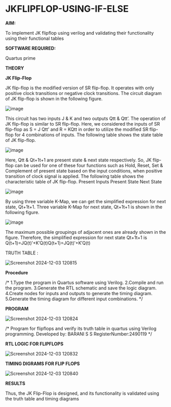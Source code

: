 # JKFLIPFLOP-USING-IF-ELSE

**AIM:** 

To implement  JK flipflop using verilog and validating their functionality using their functional tables

**SOFTWARE REQUIRED:**

Quartus prime

**THEORY**

**JK Flip-Flop**

JK flip-flop is the modified version of SR flip-flop. It operates with only positive clock transitions or negative clock transitions. The circuit diagram of JK flip-flop is shown in the following figure.

![image](https://github.com/naavaneetha/JKFLIPFLOP-USING-IF-ELSE/assets/154305477/a649c30b-232b-4558-b188-fd6c09845180)


This circuit has two inputs J & K and two outputs Qtt & Qtt’. The operation of JK flip-flop is similar to SR flip-flop. Here, we considered the inputs of SR flip-flop as S = J Qtt’ and R = KQtt in order to utilize the modified SR flip-flop for 4 combinations of inputs. The following table shows the state table of JK flip-flop.

![image](https://github.com/naavaneetha/JKFLIPFLOP-USING-IF-ELSE/assets/154305477/c4360742-e8a8-4937-b089-c46c0433f9a3)

 
Here, Qtt & Qt+1t+1 are present state & next state respectively. So, JK flip-flop can be used for one of these four functions such as Hold, Reset, Set & Complement of present state based on the input conditions, when positive transition of clock signal is applied. The following table shows the characteristic table of JK flip-flop. Present Inputs Present State Next State
 
![image](https://github.com/naavaneetha/JKFLIPFLOP-USING-IF-ELSE/assets/154305477/6c275261-a6d5-4c37-a3a7-1e88ca11c4cd)

By using three variable K-Map, we can get the simplified expression for next state, Qt+1t+1. Three variable K-Map for next state, Qt+1t+1 is shown in the following figure.
 
![image](https://github.com/naavaneetha/JKFLIPFLOP-USING-IF-ELSE/assets/154305477/5174f41b-0ce0-4329-a372-6d1943ea6673)

The maximum possible groupings of adjacent ones are already shown in the figure. Therefore, the simplified expression for next state Qt+1t+1 is Q(t+1)=JQ(t)′+K′Q(t)Q(t+1)=JQ(t)′+K′Q(t)

TRUTH TABLE :

![Screenshot 2024-12-03 120815](https://github.com/user-attachments/assets/b0c37d1c-d88a-4e62-afa8-2aaec0dea87a)

**Procedure**

/* 1.Type the program in Quartus software using Verilog.
2.Compile and run the program.
3.Generate the RTL schematic and save the logic diagram.
4.Create nodes for inputs and outputs to generate the timing diagram.
5.Generate the timing diagram for different input combinations. */



**PROGRAM**

![Screenshot 2024-12-03 120824](https://github.com/user-attachments/assets/2aebd197-b6f9-4609-8a76-01239ae71596)







/* Program for flipflops and verify its truth table in quartus using Verilog programming. Developed by: BARANI S S  RegisterNumber:2490119
*/

**RTL LOGIC FOR FLIPFLOPS**

![Screenshot 2024-12-03 120832](https://github.com/user-attachments/assets/8f85e660-7269-47d2-b554-1b6a99d0387a)


**TIMING DIGRAMS FOR FLIP FLOPS**

![Screenshot 2024-12-03 120840](https://github.com/user-attachments/assets/52c3249d-9686-4206-b3a1-8faffbe12c70)


**RESULTS**

Thus, the JK Flip-Flop is designed, and its functionality is validated using the truth table
and timing diagrams
